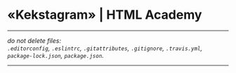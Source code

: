 # «Kekstagram» | HTML Academy

---

_do not delete files:_<br>
_`.editorconfig`, `.eslintrc`, `.gitattributes`, `.gitignore`, `.travis.yml`, `package-lock.json`, `package.json`._

---
